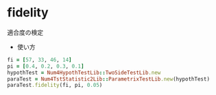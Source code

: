 fidelity
========
適合度の検定

* 使い方

```ruby
fi = [57, 33, 46, 14]
pi = [0.4, 0.2, 0.3, 0.1]
hypothTest = Num4HypothTestLib::TwoSideTestLib.new
paraTest = Num4TstStatistic2Lib::ParametrixTestLib.new(hypothTest)
paraTest.fidelity(fi, pi, 0.05)
```

